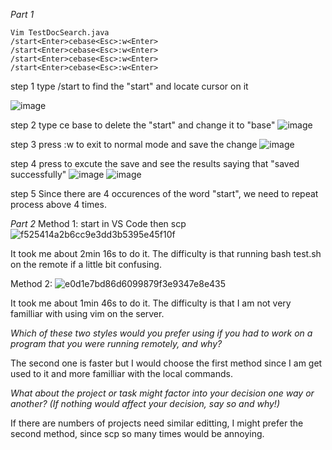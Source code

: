 
*Part 1*

    Vim TestDocSearch.java
    /start<Enter>cebase<Esc>:w<Enter>
    /start<Enter>cebase<Esc>:w<Enter>
    /start<Enter>cebase<Esc>:w<Enter>
    /start<Enter>cebase<Esc>:w<Enter>

step 1
type /start<Enter> to find the "start" and locate cursor on it

![image](https://user-images.githubusercontent.com/77312914/201505523-6299b620-15f8-47e4-adcd-ab0a49db1282.png)

step 2
type ce base to delete the "start" and change it to "base"
![image](https://user-images.githubusercontent.com/77312914/201505559-84712b5b-e5ba-4139-a109-498c30afd45e.png)

step 3
press <Esc>:w to exit to normal mode and save the change
![image](https://user-images.githubusercontent.com/77312914/201505595-6a96be32-f4b2-4ba4-89e4-b35719f9b1c3.png)

step 4
press <Enter> to excute the save and see the results saying that "saved successfully"
![image](https://user-images.githubusercontent.com/77312914/201505600-186ee911-9b1d-4b8e-a3da-56528e7f7659.png)
![image](https://user-images.githubusercontent.com/77312914/201505523-6299b620-15f8-47e4-adcd-ab0a49db1282.png)
    
step 5
Since there are 4 occurences of the word "start", we need to repeat process above 4 times.


*Part 2*
Method 1: start in VS Code then scp
![f525414a2b6cc9e3dd3b5395e45f10f](https://user-images.githubusercontent.com/77312914/201507363-1912a3eb-4777-4681-bdac-ed7d1d38b38a.jpg)

It took me about 2min 16s to do it. The difficulty is that running bash test.sh on the remote if a little bit confusing.

Method 2:
![e0d1e7bd86d6099879f3e9347e8e435](https://user-images.githubusercontent.com/77312914/201507380-19fd6c99-0622-4410-90af-cb18583c4f53.jpg)

It took me about 1min 46s to do it. The difficulty is that I am not very familliar with using vim on the server.

*Which of these two styles would you prefer using if you had to work on a program that you were running remotely, and why?*

The second one is faster but I would choose the first method since I am get used to it and more familliar with the local commands.

*What about the project or task might factor into your decision one way or another? (If nothing would affect your decision, say so and why!)*

If there are numbers of projects need similar editting, I might prefer the second method, since scp so many times would be annoying. 
